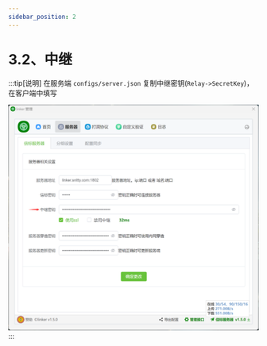 ```yaml
---
sidebar_position: 2
---
```


# 3.2、中继

:::tip[说明]
在服务端 `configs/server.json` 复制中继密钥(`Relay->SecretKey`)，在客户端中填写

![Docusaurus Plushie](./img/relay.png)
:::
